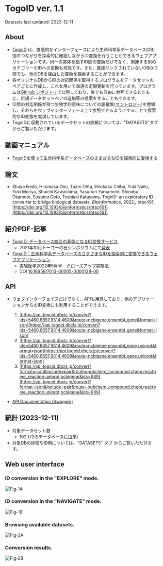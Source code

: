 # TogoID ver. 1.1
Datasets last updated: 2023-12-11

## About
- [TogoID](https://togoid.dbcls.jp/) は、直感的なインターフェースにより生命科学系データベース(DB)間のつながりを探索的に確認しながらID変換を行うことができるウェブアプリケーションです。同一の実体を指すID間の変換だけでなく、関連する別のカテゴリーのIDへの変換も可能です。また、直接リンクされていないDBのID間でも、他のDBを経由した変換を探索することができます。
- 各オリジナルDBからIDの対応関係を取得するプログラムをデータセットのペアごとに作成し、これを用いて毎週の定期更新を行っています。プログラムは[GitHub レポジトリ](https://github.com/dbcls/togoid-config/)で公開しており、誰でも自由に参照できるとともに、新規データセットペアの追加等の提案をすることもできます。
- ID間の対応関係が持つ生物学的意味についての語彙集([オントロジー](https://togoid.dbcls.jp/ontology))を整備し、それらをウェブインターフェース上で参照できるようにすることで探索的なID変換を実現しています。
- TogoIDに収載されているデータセットの詳細については、"DATASETS"タブからご覧いただけます。

## 動画マニュアル
- [TogoIDを使って生命科学系データベースのさまざまなIDを探索的に変換する](https://youtu.be/gXnvm6Fn4R8)

## 論文
- Shuya Ikeda, Hiromasa Ono, Tazro Ohta, Hirokazu Chiba, Yuki Naito, Yuki Moriya, Shuichi Kawashima, Yasunori Yamamoto, Shinobu Okamoto, Susumu Goto, Toshiaki Katayama, TogoID: an exploratory ID converter to bridge biological datasets, _Bioinformatics_, 2022;, btac491, [https://doi.org/10.1093/bioinformatics/btac491](https://doi.org/10.1093/bioinformatics/btac491)

## 紹介PDF･記事
- [TogoID: データベース統合の基盤となるID変換サービス](https://biosciencedbc.jp/event/symposium/togo2021/files/poster03_togo2021.pdf)
    - 2021年10月トーゴーの日シンポジウムにて[発表](https://biosciencedbc.jp/event/symposium/togo2021/poster/003.html)   
- [TogoID：生命科学系データベースのさまざまなIDを探索的に変換できるウェブアプリケーション](https://doi.org/10.18958/7013-00005-0000134-00)
    - 実験医学2022年5月号　クローズアップ実験法 
    - DOI [10.18958/7013-00005-0000134-00](https://doi.org/10.18958/7013-00005-0000134-00)

## API
- ウェブインターフェイスだけでなく、APIも用意しており、他のアプリケーションからのID変換にも利用することができます。
    1. [https://api.togoid.dbcls.jp/convert?ids=5460,6657,9314,4609&route=ncbigene,ensembl_gene&format=json](https://api.togoid.dbcls.jp/convert?ids=5460,6657,9314,4609&route=ncbigene,ensembl_gene&format=json)
    2. [https://api.togoid.dbcls.jp/convert?ids=5460,6657,9314,4609&route=ncbigene,ensembl_gene,uniprot&format=json](https://api.togoid.dbcls.jp/convert?ids=5460,6657,9314,4609&route=ncbigene,ensembl_gene,uniprot&format=json)
    3. [https://api.togoid.dbcls.jp/convert?format=json&include=pair&route=pubchem_compound,chebi,reactome_reaction,uniprot,ncbigene&ids=649](https://api.togoid.dbcls.jp/convert?format=json&include=pair&route=pubchem_compound,chebi,reactome_reaction,uniprot,ncbigene&ids=649)

- [API Documentation (Swagger)](https://togoid.dbcls.jp/apidoc/)

## 統計 (2023-12-11)
- 対象データセット数 
    - 102 (72のデータベースに由来)
- 対象DBの詳細やID例については、"DATASETS" タブ からご覧いただけます。 

## Web user interface

### ID conversion in the "EXPLORE" mode.

![Fig-1A](https://raw.githubusercontent.com/dbcls/togoid-config/main/docs/img/TogoID_Original_Fig1A.jpg)

### ID conversion in the "NAVIGATE" mode.

![Fig-1B](https://raw.githubusercontent.com/dbcls/togoid-config/main/docs/img/TogoID_Original_Fig1B.jpg)

### Browsing available datasets.

![Fig-2A](https://raw.githubusercontent.com/dbcls/togoid-config/main/docs/img/TogoID_Original_Fig2A.jpg)

### Conversion results.

![Fig-2B](https://raw.githubusercontent.com/dbcls/togoid-config/main/docs/img/TogoID_Original_Fig2B.jpg)
